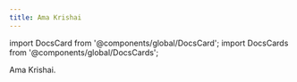 ```yaml
---
title: Ama Krishai
---
```

import DocsCard from '@components/global/DocsCard';
import DocsCards from '@components/global/DocsCards';

<head>
  <title>Samagra Docs - Engineering</title>
</head>
<p>
Ama Krishai. 
</p>
